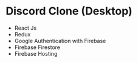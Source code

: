 # Discord Clone (Desktop)

- React Js
- Redux
- Google Authentication with Firebase
- Firebase Firestore
- Firebase Hosting
